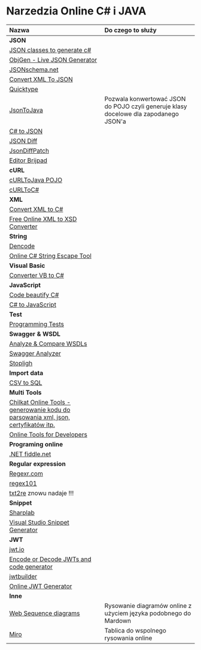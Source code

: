 # Narzedzia Online C\# i JAVA

| **Nazwa** | Do czego to służy |
| :--- | :--- |
| **JSON** |  |
| [JSON classes to generate c\#](https://github.com/bladefist/JsonUtils) |  |
| [ObjGen - Live JSON Generator](http://www.objgen.com/json) |  |
| [JSONschema.net](https://jsonschema.net/) |  |
| [Convert XML To JSON](https://www.convertjson.com/xml-to-json.htm) |  |
| [Quicktype](https://app.quicktype.io/) |  |
| [JsonToJava](http://www.jsonschema2pojo.org/) | Pozwala konwertować JSON do POJO czyli generuje klasy docelowe dla zapodanego JSON'a |
| [C\# to JSON](https://csharp2json.io/) |  |
| [JSON Diff](http://jsondiff.com/) |  |
| [JsonDiffPatch](https://benjamine.github.io/jsondiffpatch/demo/index.html) |  |
| [Editor Brijpad](https://techbrij.com/brijpad/#json) |  |
| **cURL** |  |
| [cURLToJava POJO](https://fivesmallq.github.io/curl-to-java/) |  |
| [cURLToC\#](https://curl.olsh.me/) |  |
| **XML** |  |
| [Convert XML to C\#](https://xmltocsharp.azurewebsites.net/) |  |
| [Free Online XML to XSD Converter](https://www.liquid-technologies.com/online-xml-to-xsd-converter) |  |
| **String** |  |
| [Dencode](https://dencode.com/string/camel-case) |  |
| [Online C\# String Escape Tool](http://easyonlineconverter.com/converters/dot-net-string-escape.html) |  |
| **Visual Basic** |  |
| [Converter VB to C\#](http://converter.telerik.com/) |  |
| **JavaScript** |  |
| [Code beautify C\#](https://codebeautify.org/csharpviewer#) |  |
| [C\# to JavaScript](https://deck.net/) |  |
| **Test** |  |
| [Programming Tests](https://www.testdome.com/tests) |  |
| **Swagger & WSDL** |  |
| [Analyze & Compare WSDLs](https://www.wsdl-analyzer.com/) |  |
| [Swagger Analyzer](https://www.swagger-analyzer.com/ui/) |  |
| [Stopligh](https://stoplight.io/) |  |
| **Import data** |  |
| [CSV to SQL](http://convertcsv.com/csv-to-sql.htm) |  |
| **Multi Tools** |  |
| [Chilkat Online Tools - generowanie kodu do parsowania xml, json, certyfikatów itp.](https://tools.chilkat.io/) |  |
| [Online Tools for Developers](https://extendsclass.com/) |  |
| **Programing online** |  |
| [.NET fiddle.net](https://dotnetfiddle.net/) |  |
| **Regular expression** |  |
| [Regexr.com](https://regexr.com/) |  |
| [regex101](https://regex101.com/) |  |
| [txt2re](http://txt2re.com/) znowu nadaje !!! |  |
| **Snippet** |  |
| [Sharplab](https://sharplab.io/) |  |
| [Visual Studio Snippet Generator](http://tools.unitycoder.com/VisualStudioSnippetsGenerator/) |  |
| **JWT** |  |
| [jwt.io](https://jwt.io/) |  |
| [Encode or Decode JWTs and code generator](https://www.jsonwebtoken.io/) |  |
| [jwtbuilder](http://jwtbuilder.jamiekurtz.com/) |  |
| [Online JWT Generator](https://www.javainuse.com/jwtgenerator) |  |
| **Inne** |  |
| [Web Sequence diagrams](https://www.websequencediagrams.com) | Rysowanie diagramów online z użyciem języka podobnego do Mardown |
| [Miro](https://miro.com/app/dashboard/) | Tablica do wspolnego rysowania online |

